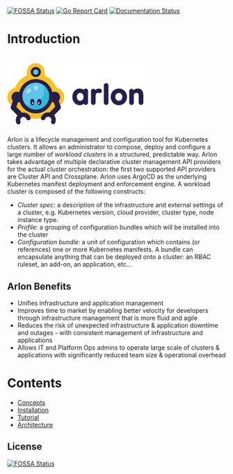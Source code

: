 
<!-- [![FOSSA Status](https://app.fossa.com/api/projects/git%2Bgithub.com%2Farlonproj%2Farlon.svg?ref=badge_small)](https://app.fossa.com/api/projects/git%2Bgithub.com%2Farlonproj%2Farlon.svg?ref=badge_small) -->
[![FOSSA Status](https://app.fossa.com/api/projects/git%2Bgithub.com%2Fplatform9%2Farlon.svg?type=small)](https://app.fossa.com/projects/git%2Bgithub.com%2Fplatform9%2Farlon?ref=badge_small)
[![Go Report Card](https://goreportcard.com/badge/github.com/arlonproj/arlon)](https://goreportcard.com/report/github.com/arlonproj/arlon)
[![Documentation Status](https://readthedocs.org/projects/arlon/badge/?version=latest)](https://arlon.readthedocs.io/en/latest/?badge=latest)

# Introduction 
# ![logo](./images/logo_arlon.svg)
Arlon is a lifecycle management and configuration tool for Kubernetes clusters.
It allows an administrator to compose, deploy and configure a large number of
*workload clusters* in a structured, predictable way.
Arlon takes advantage of multiple declarative cluster management API providers for the
actual cluster orchestration: the first two supported API providers are
Cluster API and Crossplane.
Arlon uses ArgoCD as the underlying Kubernetes manifest deployment
and enforcement engine.
A workload cluster is composed of the following constructs:
- *Cluster spec*: a description of the infrastructure and external settings of a cluster,
e.g. Kubernetes version, cloud provider, cluster type, node instance type.
- *Profile*: a grouping of configuration bundles which will be installed into the cluster
- *Configuration bundle*: a unit of configuration which contains (or references) one or
more Kubernetes manifests. A bundle can encapsulate anything that can be deployed onto a cluster:
an RBAC ruleset, an add-on, an application, etc... 

## Arlon Benefits

* Unifies infrastructure and application management
* Improves time to market by enabling better velocity for developers through infrastructure management that is more fluid and agile  
* Reduces the risk of unexpected infrastructure & application downtime and outages - with consistent management of infrastructure and applications  
* Allows IT and Platform Ops admins to operate large scale of clusters & applications with significantly reduced team size & operational overhead 

# Contents

* [Concepts](./concepts.md) 
* [Installation](./installation.md)
* [Tutorial](./tutorial.md)
* [Architecture](./architecture.md)



## License
[![FOSSA Status](https://app.fossa.com/api/projects/git%2Bgithub.com%2Fplatform9%2Farlon.svg?type=large)](https://app.fossa.com/projects/git%2Bgithub.com%2Fplatform9%2Farlon?ref=badge_large)
